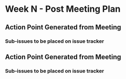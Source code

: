 # Week N - Post Meeting Plan

## Action Point Generated from Meeting

### Sub-issues to be placed on issue tracker

## Action Point Generated from Meeting

### Sub-issues to be placed on issue tracker
